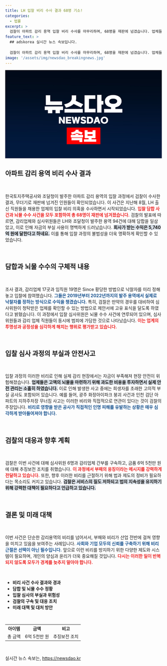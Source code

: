 ```yaml
---
title: LH 입찰 비리 수사 결과 68명 기소!
categories:
  - 법률
excerpt: >
  검찰이 아파트 감리 용역 입찰 비리 수사를 마무리하며, 68명을 재판에 넘겼습니다. 업체들간 담합과 뇌물 수수로 5,740억 원의 계약금이 발생했고, 심사위원들도 뇌물 시세를 형성해 관여한 것으로 드러났습니다. 사고 위험이 커진 이 사건의 전말을 확인하세요!
feature_text: >
  ## adskorea 실시간 뉴스 속보입니다.

  검찰이 아파트 감리 용역 입찰 비리 수사를 마무리하며, 68명을 재판에 넘겼습니다. 업체들간 담합과 뇌물 수수로 5,740억 원의 계약금이 발생했고, 심사위원들도 뇌물 시세를 형성해 관여한 것으로 드러났습니다. 사고 위험이 커진 이 사건의 전말을 확인하세요!
image: '/assets/img/newsdao_breakingnews.jpg'
---
```


<p><img src="/assets/img/newsdao_breakingnews.jpg" alt="adskorea 속보" /></p>

<h2 data-ke-size="size26">아파트 감리 용역 비리 수사 결과</h2>

<p data-ke-size="size16">&nbsp;</p>

<p>한국토지주택공사와 조달청이 발주한 아파트 감리 용역의 입찰 과정에서 검찰이 수사한 결과, 무더기로 재판에 넘겨진 인원들이 확인되었습니다. 이 사건은 지난해 8월, LH 출신 직원들을 채용한 업체의 입찰 비리 의혹을 수사하면서 시작되었습니다. <b><span style="color: #ee2323;">입찰 담합 사건과 뇌물 수수 사건을 모두 포함하여 총 68명이 재판에 넘겨졌습니다.</span></b> 검찰의 발표에 따르면, 감리업체와 심사위원들은 LH와 조달청이 발주한 용역 94건에 대해 담합을 일삼았고, 이로 인해 자금의 부실 사용이 명백하게 드러났습니다. <b><span style="background-color: #21538527;">회사가 받는 수익은 5,740억 원에 달한다고 하네요.</span></b> 이를 통해 입찰 과정의 불법성을 더욱 명확하게 확인할 수 있었습니다.</p>

<p data-ke-size="size16">&nbsp;</p>

<h2 data-ke-size="size26">담합과 뇌물 수수의 구체적 내용</h2>

<p data-ke-size="size16">&nbsp;</p>

<p>조사 결과, 감리업체 17곳과 임직원 19명은 Since 황당한 방법으로 낙찰자를 미리 정해놓고 입찰에 참여했습니다. <b><span style="color: #1a5490;">그들은 2019년부터 2022년까지의 발주 용역에서 실제로 낙찰자를 정하는 방식으로 수익을 챙겼습니다.</span></b> 특히, 검찰은 만약의 경우를 대비하여 심사위원이 청탁받은 업체를 확인할 수 있는 방법으로 제안서에 고유 표식을 달도록 하였다고 밝혔습니다. 이 과정에서 입찰 심사위원은 뇌물 수수 사건에 연루되어 있으며, 심사위원들과 감리 업체 직원들이 동시에 범죄에 가담한 것으로 나타났습니다. <b><span style="color: #ee2323;">이는 업계의 투명성과 공정성을 심각하게 해치는 행위로 평가받고 있습니다.</span></b></p>

<p data-ke-size="size16">&nbsp;</p>

<h2 data-ke-size="size26">입찰 심사 과정의 부실과 안전사고</h2>

<p data-ke-size="size16">&nbsp;</p>

<p>입찰 과정의 이러한 비리로 인해 실제 감리 현장에서는 자금이 부족해져 현장 안전이 위험해졌습니다. <b><span style="background-color: #21538527;">업체들은 고액의 뇌물을 마련하기 위해 과도한 비용을 투자하면서 실제 안전 관리는 소홀히 하였습니다.</span></b> 이로 인해 발생한 사고 중에는 희생자를 초래한 고의적 부실 공사도 포함되어 있습니다. 예를 들어, 광주 화정아이파크 붕괴 사건과 인천 검단 아파트의 지하주차장 무너짐 사고는 이러한 비리와 직접적으로 연관이 있다는 것이 검찰의 주장입니다. <b><span style="color: #1a5490;">비리로 영향을 받은 공사가 직접적인 인명 피해를 유발하는 상황은 매우 심각하게 받아들여져야 합니다.</span></b></p>

<p data-ke-size="size16">&nbsp;</p>

<h2 data-ke-size="size26">검찰의 대응과 향후 계획</h2>

<p data-ke-size="size16">&nbsp;</p>

<p>검찰은 이번 사건에 대해 심사위원 6명과 감리업체 간부를 구속하고, 금품 6억 5천만 원에 대해 추징보전 조치를 취했습니다. <b><span style="color: #ee2323;">이 과정에서 부패의 응징이라는 메시지를 강력하게 전달하고 있습니다.</span></b> 또한, 향후 이러한 비리를 근절하기 위해 법과 제도의 정비가 필요하다는 목소리도 커지고 있습니다. <b><span style="background-color: #21538527;">검찰은 서비스의 질도 저하되고 법의 지속성을 유지하기 위해 강력한 대책이 필요하다고 언급하고 있습니다.</span></b></p>

<p data-ke-size="size16">&nbsp;</p>

<h2 data-ke-size="size26">결론 및 미래 대책</h2>

<p data-ke-size="size16">&nbsp;</p>

<p>이번 사건은 단순한 감리용역의 비리를 넘어서서, 부패와 비리가 산업 전반에 걸쳐 영향을 미치고 있음을 보여주는 사례입니다. <b><span style="color: #1a5490;">사회와 기업 모두의 신뢰를 구축하기 위해 비리 근절은 선택이 아닌 필수입니다.</span></b> 앞으로 이런 비리를 방지하기 위한 다양한 제도와 시스템이 필요하며, 개인의 양심과 윤리가 더욱 중요해질 것입니다. <b><span style="color: #ee2323;">다시는 이러한 일이 반복되지 않도록 모두가 경계를 늦추지 말아야 합니다.</span></b></p>

<p data-ke-size="size16">&nbsp;</p>

<ul>
    <li><b>비리 사건 수사 결과와 경과</b></li>
    <li><b>담합 및 뇌물 수수 정황</b></li>
    <li><b>입찰 심사의 부실과 위험성</b></li>
    <li><b>검찰의 구속 및 대응 조치</b></li>
    <li><b>미래 대책 및 대처 방안</b></li>
</ul>

<p data-ke-size="size16">&nbsp;</p>

<table style="width: 100%; border-collapse: collapse;">
    <tr>
        <td style="text-align: center; height: 17px;"><b>아이템</b></td>
        <td style="text-align: center; height: 17px;"><b>금액</b></td>
        <td style="text-align: center; height: 17px;"><b>비고</b></td>
    </tr>
    <tr>
        <td style="text-align: center; height: 17px;">총 금액</td>
        <td style="text-align: center; height: 17px;">6억 5천만 원</td>
        <td style="text-align: center; height: 17px;">추징보전 조치</td>
    </tr>
</table>

<p data-ke-size="size16">&nbsp;</p>
실시간 뉴스 속보는, <a href="https://newsdao.kr" rel="dofollow">https://newsdao.kr</a>


